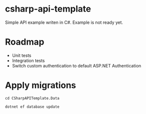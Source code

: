 # csharp-api-template
Simple API example writen in C#. Example is not ready yet.

# Roadmap
- Unit tests
- Integration tests
- Switch custom authentication to default ASP.NET Authentication

# Apply migrations
```
cd CSharpAPITemplate.Data
```
```
dotnet ef database update
```
